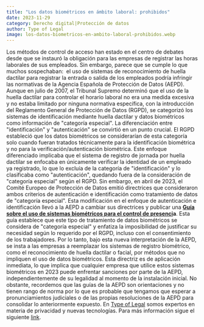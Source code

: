 ```yaml
---
title: "Los datos biométricos en ámbito laboral: prohibidos"
date: 2023-11-29
category: Derecho digital|Protección de datos
author: Type of Legal
image: los-datos-biometricos-en-ambito-laboral-prohibidos.webp
---
```


Los métodos de control de acceso han estado en el centro de debates desde que se instauró la obligación para las empresas de registrar las horas laborales de sus empleados. Sin embargo, parece que se cumple lo que muchos sospechaban:  el uso de sistemas de reconocimiento de huella dactilar para registrar la entrada o salida de los empleados podría infringir las normativas de la Agencia Española de Protección de Datos (AEPD). Aunque en julio de 2007, el Tribunal Supremo determinó que el uso de la huella dactilar para controlar el horario laboral no era una medida excesiva y no estaba limitado por ninguna normativa específica, con la introducción del Reglamento General de Protección de Datos (RGPD), se categorizó los sistemas de identificación mediante huella dactilar y datos biométricos como información de "categoría especial". La diferenciación entre "identificación" y "autenticación" se convirtió en un punto crucial. El RGPD estableció que los datos biométricos se considerarían de esta categoría solo cuando fueran tratados técnicamente para la identificación biométrica y no para la verificación/autenticación biométrica. Este enfoque diferenciado implicaba que el sistema de registro de jornada por huella dactilar se enfocaba en únicamente verificar la identidad de un empleado ya registrado, lo que lo excluía de la categoría de "identificación" y lo clasificaba como "autenticación", quedando fuera de la consideración de "categoría especial" según el RGPD. Sin embargo, en abril de 2023, el Comité Europeo de Protección de Datos emitió directrices que consideraron ambos criterios de autenticación e identificación como tratamiento de datos de "categoría especial". Esta modificación en el enfoque de autenticación e identificación llevó a la AEPD a cambiar sus directrices y publicar una **[Guía sobre el uso de sistemas biométricos para el control de presenci](https://www.aepd.es/prensa-y-comunicacion/notas-de-prensa/la-aepd-publica-una-guia-sobre-la-utilizacion-de-datos)a**. Esta guía establece que este tipo de tratamiento de datos biométricos se considera de "categoría especial" y enfatiza la imposibilidad de justificar su necesidad según lo requerido por el RGPD, incluso con el consentimiento de los trabajadores. Por lo tanto, bajo esta nueva interpretación de la AEPD, se insta a las empresas a reemplazar los sistemas de registro biométrico, como el reconocimiento de huella dactilar o facial, por métodos que no impliquen el uso de datos biométricos. Esta directriz es de aplicación inmediata, lo que implica que cualquier empresa que utilice estos sistemas biométricos en 2023 puede enfrentar sanciones por parte de la AEPD, independientemente de su legalidad al momento de la instalación inicial. No obstante, recordemos que las guías de la AEPD son orientaciones y no tienen rango de norma por lo que es probable que tengamos que esperar a pronunciamientos judiciales o de las propias resoluciones de la AEPD para consolidar lo anteriormente expuesto. En [Type of Legal](https://typeoflegal.com/) somos expertos en materia de privacidad y nuevas tecnologías. Para más información sigue el siguiente [link](https://typeoflegal.com/home/servicios/).
